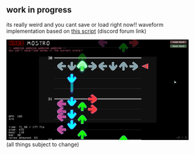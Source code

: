 ## work in progress
its really weird and you cant save or load right now!!
waveform implementation based on [this script](https://canary.discord.com/channels/922849922175340586/1034490618921107467) (discord forum link)
<div class='row'>
  <div class='column'>
    <img src='../screens/charter_full.png' alt='full view' width='480'/>
  </div>
</div>
(all things subject to change)
